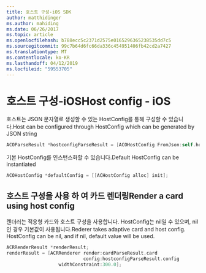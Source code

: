 ```yaml
---
title: 호스트 구성-iOS SDK
author: matthidinger
ms.author: mahiding
ms.date: 06/26/2017
ms.topic: article
ms.openlocfilehash: b788ecc5c2371d2575e0165296365238535dd7c5
ms.sourcegitcommit: 99c7b64d6fc66da336c454951406fb42cd2a7427
ms.translationtype: MT
ms.contentlocale: ko-KR
ms.lasthandoff: 04/12/2019
ms.locfileid: "59553705"
---
```

# <a name="host-config---ios"></a><span data-ttu-id="fb443-102">호스트 구성-iOS</span><span class="sxs-lookup"><span data-stu-id="fb443-102">Host config - iOS</span></span>

<span data-ttu-id="fb443-103">호스트는 JSON 문자열로 생성할 수 있는 HostConfig를 통해 구성할 수 있습니다.</span><span class="sxs-lookup"><span data-stu-id="fb443-103">Host can be configured through HostConfig which can be generated by JSON string</span></span>

```objective-c
ACOParseResult *hostconfigParseResult = [ACOHostConfig FromJson:self.hostconfig];
```

<span data-ttu-id="fb443-104">기본 HostConfig를 인스턴스화할 수 있습니다.</span><span class="sxs-lookup"><span data-stu-id="fb443-104">Default HostConfig can be instantiated</span></span>

```objective-c
ACOHostConfig *defaultConfig = [[ACHostConfig alloc] init];
```

## <a name="render-a-card-using-host-config"></a><span data-ttu-id="fb443-105">호스트 구성을 사용 하 여 카드 렌더링</span><span class="sxs-lookup"><span data-stu-id="fb443-105">Render a card using host config</span></span>

<span data-ttu-id="fb443-106">렌더러는 적응형 카드와 호스트 구성을 사용합니다. HostConfig는 nil일 수 있으며, nil인 경우 기본값이 사용됩니다.</span><span class="sxs-lookup"><span data-stu-id="fb443-106">Rederer takes adaptive card and host config. HostConfig can be nil, and if nil, default value will be used.</span></span>

```objective-c
ACRRenderResult *renderResult;
renderResult = [ACRRenderer render:cardParseResult.card
                            config:hostconfigParseResult.config
                   widthConstraint:300.0];
```